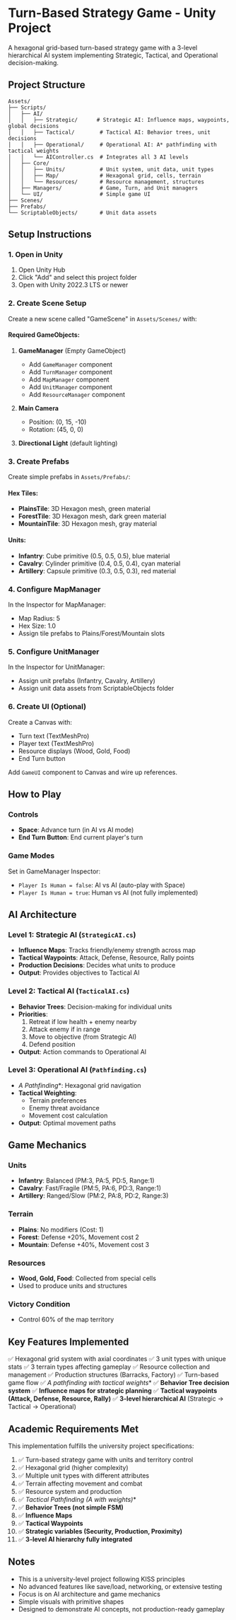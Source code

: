 # Turn-Based Strategy Game - Unity Project

A hexagonal grid-based turn-based strategy game with a 3-level hierarchical AI system implementing Strategic, Tactical, and Operational decision-making.

## Project Structure

```
Assets/
├── Scripts/
│   ├── AI/
│   │   ├── Strategic/      # Strategic AI: Influence maps, waypoints, global decisions
│   │   ├── Tactical/        # Tactical AI: Behavior trees, unit decisions
│   │   ├── Operational/     # Operational AI: A* pathfinding with tactical weights
│   │   └── AIController.cs  # Integrates all 3 AI levels
│   ├── Core/
│   │   ├── Units/           # Unit system, unit data, unit types
│   │   ├── Map/             # Hexagonal grid, cells, terrain
│   │   └── Resources/       # Resource management, structures
│   ├── Managers/            # Game, Turn, and Unit managers
│   └── UI/                  # Simple game UI
├── Scenes/
├── Prefabs/
└── ScriptableObjects/       # Unit data assets
```

## Setup Instructions

### 1. Open in Unity

1. Open Unity Hub
2. Click "Add" and select this project folder
3. Open with Unity 2022.3 LTS or newer

### 2. Create Scene Setup

Create a new scene called "GameScene" in `Assets/Scenes/` with:

#### Required GameObjects:

1. **GameManager** (Empty GameObject)
   - Add `GameManager` component
   - Add `TurnManager` component
   - Add `MapManager` component
   - Add `UnitManager` component
   - Add `ResourceManager` component

2. **Main Camera**
   - Position: (0, 15, -10)
   - Rotation: (45, 0, 0)

3. **Directional Light** (default lighting)

### 3. Create Prefabs

Create simple prefabs in `Assets/Prefabs/`:

#### Hex Tiles:
- **PlainsTile**: 3D Hexagon mesh, green material
- **ForestTile**: 3D Hexagon mesh, dark green material
- **MountainTile**: 3D Hexagon mesh, gray material

#### Units:
- **Infantry**: Cube primitive (0.5, 0.5, 0.5), blue material
- **Cavalry**: Cylinder primitive (0.4, 0.5, 0.4), cyan material
- **Artillery**: Capsule primitive (0.3, 0.5, 0.3), red material

### 4. Configure MapManager

In the Inspector for MapManager:
- Map Radius: 5
- Hex Size: 1.0
- Assign tile prefabs to Plains/Forest/Mountain slots

### 5. Configure UnitManager

In the Inspector for UnitManager:
- Assign unit prefabs (Infantry, Cavalry, Artillery)
- Assign unit data assets from ScriptableObjects folder

### 6. Create UI (Optional)

Create a Canvas with:
- Turn text (TextMeshPro)
- Player text (TextMeshPro)
- Resource displays (Wood, Gold, Food)
- End Turn button

Add `GameUI` component to Canvas and wire up references.

## How to Play

### Controls

- **Space**: Advance turn (in AI vs AI mode)
- **End Turn Button**: End current player's turn

### Game Modes

Set in GameManager Inspector:
- `Player Is Human = false`: AI vs AI (auto-play with Space)
- `Player Is Human = true`: Human vs AI (not fully implemented)

## AI Architecture

### Level 1: Strategic AI (`StrategicAI.cs`)
- **Influence Maps**: Tracks friendly/enemy strength across map
- **Tactical Waypoints**: Attack, Defense, Resource, Rally points
- **Production Decisions**: Decides what units to produce
- **Output**: Provides objectives to Tactical AI

### Level 2: Tactical AI (`TacticalAI.cs`)
- **Behavior Trees**: Decision-making for individual units
- **Priorities**:
  1. Retreat if low health + enemy nearby
  2. Attack enemy if in range
  3. Move to objective (from Strategic AI)
  4. Defend position
- **Output**: Action commands to Operational AI

### Level 3: Operational AI (`Pathfinding.cs`)
- **A* Pathfinding**: Hexagonal grid navigation
- **Tactical Weighting**:
  - Terrain preferences
  - Enemy threat avoidance
  - Movement cost calculation
- **Output**: Optimal movement paths

## Game Mechanics

### Units
- **Infantry**: Balanced (PM:3, PA:5, PD:5, Range:1)
- **Cavalry**: Fast/Fragile (PM:5, PA:6, PD:3, Range:1)
- **Artillery**: Ranged/Slow (PM:2, PA:8, PD:2, Range:3)

### Terrain
- **Plains**: No modifiers (Cost: 1)
- **Forest**: Defense +20%, Movement cost 2
- **Mountain**: Defense +40%, Movement cost 3

### Resources
- **Wood, Gold, Food**: Collected from special cells
- Used to produce units and structures

### Victory Condition
- Control 60% of the map territory

## Key Features Implemented

✅ Hexagonal grid system with axial coordinates
✅ 3 unit types with unique stats
✅ 3 terrain types affecting gameplay
✅ Resource collection and management
✅ Production structures (Barracks, Factory)
✅ Turn-based game flow
✅ **A* pathfinding with tactical weights**
✅ **Behavior Tree decision system**
✅ **Influence maps for strategic planning**
✅ **Tactical waypoints (Attack, Defense, Resource, Rally)**
✅ **3-level hierarchical AI** (Strategic → Tactical → Operational)

## Academic Requirements Met

This implementation fulfills the university project specifications:

1. ✅ Turn-based strategy game with units and territory control
2. ✅ Hexagonal grid (higher complexity)
3. ✅ Multiple unit types with different attributes
4. ✅ Terrain affecting movement and combat
5. ✅ Resource system and production
6. ✅ **Tactical Pathfinding (A* with weights)**
7. ✅ **Behavior Trees (not simple FSM)**
8. ✅ **Influence Maps**
9. ✅ **Tactical Waypoints**
10. ✅ **Strategic variables (Security, Production, Proximity)**
11. ✅ **3-level AI hierarchy fully integrated**

## Notes

- This is a university-level project following KISS principles
- No advanced features like save/load, networking, or extensive testing
- Focus is on AI architecture and game mechanics
- Simple visuals with primitive shapes
- Designed to demonstrate AI concepts, not production-ready gameplay
